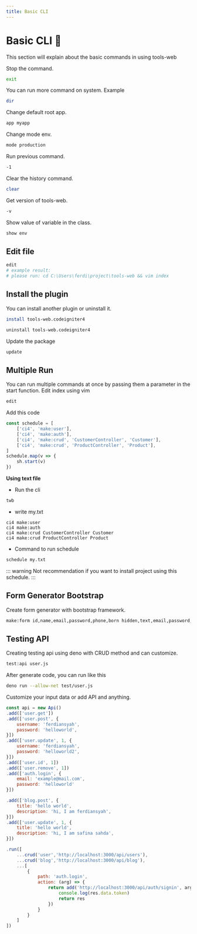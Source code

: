 ```yaml
---
title: Basic CLI
---
```

# Basic CLI :robot:
This section will explain about the basic commands in using tools-web

Stop the command.
```bash
exit
```
You can run more command on system. Example
```bash
dir
```
Change default root app.
```bash
app myapp
```
Change mode env.
```bash
mode production
```
Run previous command.
```bash
-1
```
Clear the history command.
```bash
clear
```
Get version of tools-web.
```bash
-v
```
Show value of variable in the class.
```bash
show env
```
## Edit file
```bash
edit
# example result:
# please run: cd C:\Users\ferdi\project\tools-web && vim index
```
## Install the plugin
You can install another plugin or uninstall it.
```bash
install tools-web.codeigniter4
```
```bash
uninstall tools-web.codeigniter4
```
Update the package
```bash
update
```
## Multiple Run
You can run multiple commands at once by passing them a parameter in the start function.
Edit index using vim
```bash
edit
```
Add this code
```javascript
const schedule = [
	['ci4', 'make:user'],
	['ci4', 'make:auth'],
	['ci4', 'make:crud', 'CustomerController', 'Customer'],
	['ci4', 'make:crud', 'ProductController', 'Product'],
]
schedule.map(v => {
	sh.start(v)
})
```

<b>Using text file</b>

- Run the cli
```bash
twb
```
- write my.txt
```text
ci4 make:user
ci4 make:auth
ci4 make:crud CustomerController Customer
ci4 make:crud ProductController Product
```
- Command to run schedule
```bash
schedule my.txt
```
::: warning
Not recommendation if you want to install project using this schedule.
:::

## Form Generator Bootstrap
Create form generator with bootstrap framework.
```bash
make:form id,name,email,password,phone,born hidden,text,email,password,number,date
```
## Testing API
Creating testing api using deno with CRUD method and can customize.
```bash
test:api user.js
```
After generate code, you can run like this
```bash
deno run --allow-net test/user.js
```
Customize your input data or add API and anything.
```javascript {13-25,29-40}
const api = new Api()
.add(['user.get'])
.add(['user.post', {
	username: 'ferdiansyah',
	password: 'helloworld',
}])
.add(['user.update', 1, {
	username: 'ferdiansyah',
	password: 'helloworld2',
}])
.add(['user.id', 1])
.add(['user.remove', 1])
.add(['auth.login', {
	email: 'example@mail.com',
	password: 'helloworld'
}])

.add(['blog.post', {
	title: 'hello world',
	description: 'hi, I am ferdiansyah',
}])
.add(['user.update', 1, {
	title: 'hello world',
	description: 'hi, I am safina sahda',
}])

.run([
	...crud('user','http://localhost:3000/api/users'),
	...crud('blog','http://localhost:3000/api/blog'),
	...[
    	{
    		path: 'auth.login',
	    	action: (arg) => {
	    		return add('http://localhost:3000/api/auth/signin', arg[0]).then(res => {
	    			console.log(res.data.token)
	    			return res
	    		})
	    	}
    	}
    ]
])
```